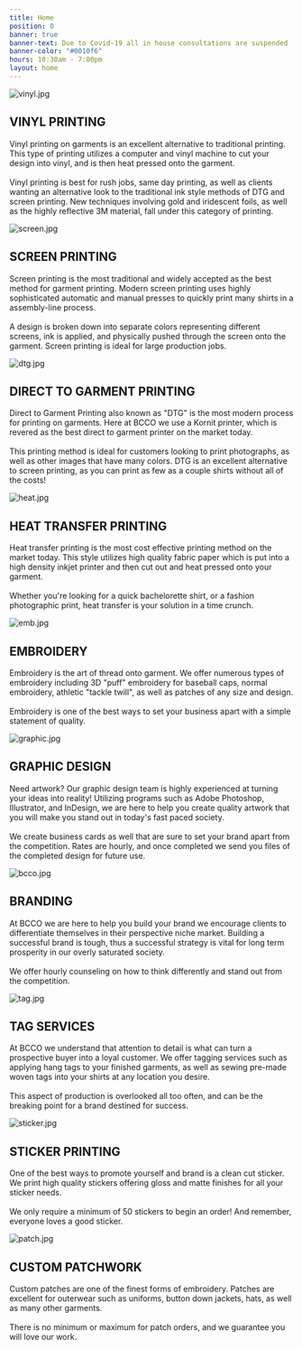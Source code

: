 ```yaml
---
title: Home
position: 0
banner: true
banner-text: Due to Covid-19 all in house consultations are suspended
banner-color: "#0010f6"
hours: 10:30am - 7:00pm
layout: home
---
```


![vinyl.jpg](/images/services/vinyl.jpg)
<div class="services-text">
<h2>VINYL PRINTING</h2>
Vinyl printing on garments is an excellent alternative to traditional printing. This type of printing utilizes a computer and vinyl machine to cut your design into vinyl, and is then heat pressed onto the garment.
<br><br>
Vinyl printing is best for rush jobs, same day printing, as well as clients wanting an alternative look to the traditional ink style methods of DTG and screen printing. New techniques involving gold and iridescent foils, as well as the highly reflective 3M material, fall under this category of printing.
</div>


![screen.jpg](/images/services/screen.jpg)
<div class="services-text">
<h2>SCREEN PRINTING</h2>
Screen printing is the most traditional and widely accepted as the best method for garment printing. Modern screen printing uses highly sophisticated automatic and manual presses to quickly print many shirts in a assembly-line process.
<br><br>
A design is broken down into separate colors representing different screens, ink is applied, and physically pushed through the screen onto the garment. Screen printing is ideal for large production jobs.
</div>



![dtg.jpg](/images/services/dtg.png)
<div class="services-text">
<h2>DIRECT TO GARMENT PRINTING</h2>
Direct to Garment Printing also known as "DTG" is the most modern process for printing on garments. Here at BCCO we use a Kornit printer, which is revered as the best direct to garment printer on the market today.
<br><br>
This printing method is ideal for customers looking to print photographs, as well as other images that have many colors. DTG is an excellent alternative to screen printing, as you can print as few as a couple shirts without all of the costs!
</div>


![heat.jpg](/images/services/heat.png)
<div class="services-text">
<h2>HEAT TRANSFER PRINTING</h2>
Heat transfer printing is the most cost effective printing method on the market today. This style utilizes high quality fabric paper which is put into a high density inkjet printer and then cut out and heat pressed onto your garment.
<br><br>
Whether you're looking for a quick bachelorette shirt, or a fashion photographic print, heat transfer is your solution in a time crunch.
</div>


![emb.jpg](/images/services/emb.jpg)
<div class="services-text">
<h2>EMBROIDERY</h2>
Embroidery is the art of thread onto garment. We offer numerous types of embroidery including 3D "puff" embroidery for baseball caps, normal embroidery, athletic "tackle twill", as well as patches of any size and design.
<br><br>
Embroidery is one of the best ways to set your business apart with a simple statement of quality.
</div>


![graphic.jpg](/images/services/graphic.jpeg)
<div class="services-text">
<h2>GRAPHIC DESIGN</h2>
Need artwork? Our graphic design team is highly experienced at turning your ideas into reality! Utilizing programs such as Adobe Photoshop, Illustrator, and InDesign, we are here to help you create quality artwork that you will make you stand out in today's fast paced society.
<br><br>
We create business cards as well that are sure to set your brand apart from the competition. Rates are hourly, and once completed we send you files of the completed design for future use.
</div>


![bcco.jpg](/images/services/bcco.jpg)
<div class="services-text">
<h2>BRANDING</h2>
At BCCO we are here to help you build your brand we encourage clients to differentiate themselves in their perspective niche market. Building a successful brand is tough, thus a successful strategy is vital for long term prosperity in our overly saturated society.
<br><br>
We offer hourly counseling on how to think differently and stand out from the competition.
</div>


![tag.jpg](/images/services/tag.jpeg)
<div class="services-text">
<h2>TAG SERVICES</h2>
At BCCO we understand that attention to detail is what can turn a prospective buyer into a loyal customer. We offer tagging services such as applying hang tags to your finished garments, as well as sewing pre-made woven tags into your shirts at any location you desire.
<br><br>
This aspect of production is overlooked all too often, and can be the breaking point for a brand destined for success.
</div>


![sticker.jpg](/images/services/sticker.jpg)
<div class="services-text">
<h2>STICKER PRINTING</h2>
One of the best ways to promote yourself and brand is a clean cut sticker. We print high quality stickers offering gloss and matte finishes for all your sticker needs.
<br><br>
We only require a minimum of 50 stickers to begin an order! And remember, everyone loves a good sticker.
</div>


![patch.jpg](/images/services/patch.jpg)
<div class="services-text">
<h2>CUSTOM PATCHWORK</h2>
Custom patches are one of the finest forms of embroidery. Patches are excellent for outerwear such as uniforms, button down jackets, hats, as well as many other garments.
<br><br>
There is no minimum or maximum for patch orders, and we guarantee you will love our work.
</div>

